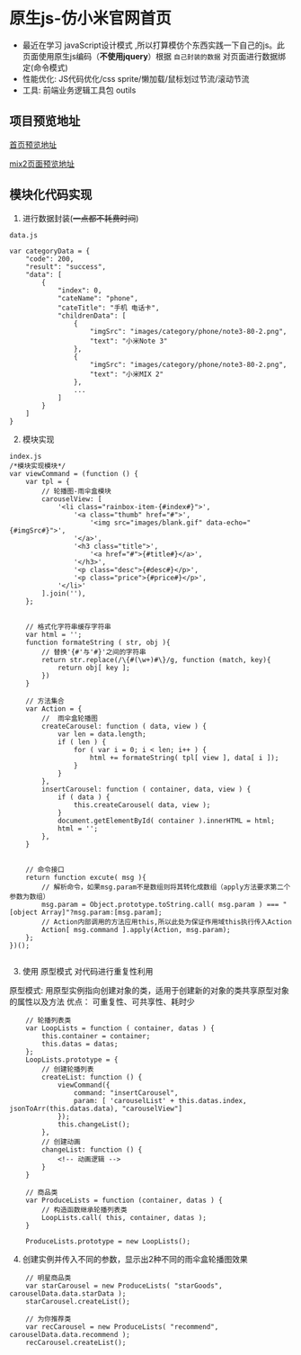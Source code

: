 # 原生js-仿小米官网首页

* 最近在学习 javaScript设计模式 ,所以打算模仿个东西实践一下自己的js。此页面使用原生js编码（**不使用jquery**）根据 `自己封装的数据` 对页面进行数据绑定(命令模式)
* 性能优化: JS代码优化/css sprite/懒加载/鼠标划过节流/滚动节流
* 工具: 前端业务逻辑工具包 outils

## 项目预览地址

[首页预览地址](https://lxs24sxl.github.io/mi/index.html)

[mix2页面预览地址](https://lxs24sxl.github.io/mi/mix2.html)

## 模块化代码实现

1. 进行数据封装(~~一点都不耗费时间~~)
```
data.js

var categoryData = {
	"code": 200,
	"result": "success",
	"data": [
		{
			"index": 0,
			"cateName": "phone",
			"cateTitle": "手机 电话卡",
			"childrenData": [
				{
					"imgSrc": "images/category/phone/note3-80-2.png",
					"text": "小米Note 3"
				},
				{
					"imgSrc": "images/category/phone/note3-80-2.png",
					"text": "小米MIX 2"
				},
				...
			]
		}
	]
}

```

2. 模块实现
```
index.js
/*模块实现模块*/
var viewCommand = (function () {
	var tpl = {
		// 轮播图-雨伞盒模块
		carouselView: [
			'<li class="rainbox-item-{#index#}">',
				'<a class="thumb" href="#">',
					'<img src="images/blank.gif" data-echo="{#imgSrc#}">',
				'</a>',
				'<h3 class="title">',
					'<a href="#">{#title#}</a>',
				'</h3>',
				'<p class="desc">{#desc#}</p>',
				'<p class="price">{#price#}</p>',
			'</li>'
		].join(''),
	};


	// 格式化字符串缓存字符串
	var html = '';
	function formateString ( str, obj ){
		// 替换'{#'与'#}'之间的字符串
		return str.replace(/\{#(\w+)#\}/g, function (match, key){
			return obj[ key ];
		})
	}

	// 方法集合
	var Action = {
		//  雨伞盒轮播图
		createCarousel: function ( data, view ) {
			var len = data.length;
			if ( len ) {
				for ( var i = 0; i < len; i++ ) {
					html += formateString( tpl[ view ], data[ i ]);
				}
			}
		},
		insertCarousel: function ( container, data, view ) {
			if ( data ) {
				this.createCarousel( data, view );
			}
			document.getElementById( container ).innerHTML = html;
			html = '';
		},
	}


	// 命令接口
	return function excute( msg ){
		// 解析命令，如果msg.param不是数组则将其转化成数组（apply方法要求第二个参数为数组）
		msg.param = Object.prototype.toString.call( msg.param ) === "[object Array]"?msg.param:[msg.param];
		// Action内部调用的方法应用this,所以此处为保证作用域this执行传入Action
		Action[ msg.command ].apply(Action, msg.param);
	};
})();
	
```


3. 使用 原型模式 对代码进行重复性利用

原型模式: 用原型实例指向创建对象的类，适用于创建新的对象的类共享原型对象的属性以及方法
优点： 可重复性、可共享性、耗时少
```
	// 轮播列表类
	var LoopLists = function ( container, datas ) {
		this.container = container;
		this.datas = datas;
	};
	LoopLists.prototype = {
		// 创建轮播列表
		createList: function () {
			viewCommand({
				command: "insertCarousel",
				param: [ 'carouselList' + this.datas.index, jsonToArr(this.datas.data), "carouselView"]
			});
			this.changeList();
		},
		// 创建动画
		changeList: function () {
			<!-- 动画逻辑 -->
		}
	}

	// 商品类
	var ProduceLists = function (container, datas ) {
		// 构造函数继承轮播列表类
		LoopLists.call( this, container, datas );
	}

	ProduceLists.prototype = new LoopLists();

```

4. 创建实例并传入不同的参数，显示出2种不同的雨伞盒轮播图效果

```
	// 明星商品类
	var starCarousel = new ProduceLists( "starGoods", carouselData.data.starData );
	starCarousel.createList();
	
	// 为你推荐类
	var recCarousel = new ProduceLists( "recommend", carouselData.data.recommend );
	recCarousel.createList();

```

